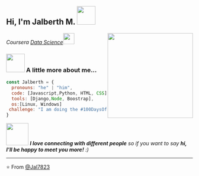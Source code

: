 <h2> Hi, I'm Jalberth M. <img src="https://postimg.cc/CZ8tyWps" width="50"></h2>
<img align='right' src="https://i.postimg.cc/SQTMDTRh/IMG-20220511-165948-358-modified.png" width="230">
<p><em>Coursera <a href="http://www.unb.br">Data Science</a><img src="https://media.giphy.com/media/fYSnHlufseco8Fh93Z/giphy.gif" width="30">
</em></p>


### <img src="https://media.giphy.com/media/VgCDAzcKvsR6OM0uWg/giphy.gif" width="50"> A little more about me...  

```javascript
const Jalberth = {
  pronouns: "he" | "him",
  code: [Javascript,Python, HTML, CSS],
  tools: [Django,Node, Boostrap], 
  os:[Linux, Windows] 
 challenge: "I am doing the #100DaysOfCode challenge focused on Data Science"
}
```

<img src="https://media.giphy.com/media/LnQjpWaON8nhr21vNW/giphy.gif" width="60"> <em><b>I love connecting with different people</b> so if you want to say <b>hi, I'll be happy to meet you more!</b> :)</em>

---

⭐️ From [@Jal7823](https://github.com/Jal7283)
